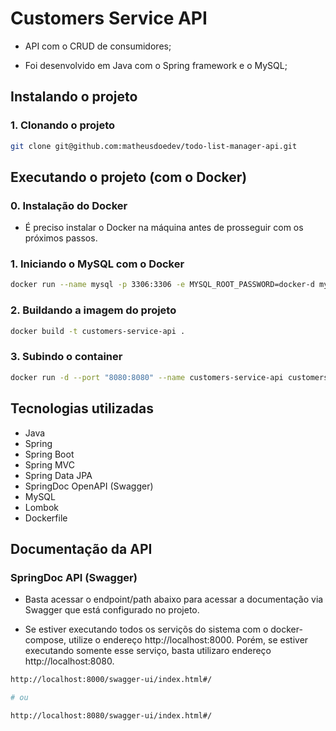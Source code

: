 # Customers Service API

- API com o CRUD de consumidores;

- Foi desenvolvido em Java com o Spring framework e o MySQL;

## Instalando o projeto

### 1. Clonando o projeto

```sh
git clone git@github.com:matheusdoedev/todo-list-manager-api.git
```

## Executando o projeto (com o Docker)

### 0. Instalação do Docker

- É preciso instalar o Docker na máquina antes de prosseguir com os próximos passos.

### 1. Iniciando o MySQL com o Docker

```sh
docker run --name mysql -p 3306:3306 -e MYSQL_ROOT_PASSWORD=docker-d mysql:latest
```

### 2. Buildando a imagem do projeto

```sh
docker build -t customers-service-api .
```

### 3. Subindo o container

```sh
docker run -d --port "8080:8080" --name customers-service-api customers-service-api
```

## Tecnologias utilizadas

- Java
- Spring
- Spring Boot
- Spring MVC
- Spring Data JPA
- SpringDoc OpenAPI (Swagger)
- MySQL
- Lombok
- Dockerfile

## Documentação da API

### SpringDoc API (Swagger)

- Basta acessar o endpoint/path abaixo para acessar a documentação via Swagger que está configurado no projeto.

- Se estiver executando todos os serviçõs do sistema com o docker-compose, utilize o endereço http://localhost:8000. Porém, se estiver executando somente esse serviço, basta utilizaro endereço http://localhost:8080.

```sh
http://localhost:8000/swagger-ui/index.html#/

# ou

http://localhost:8080/swagger-ui/index.html#/
```
